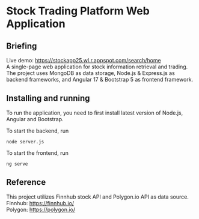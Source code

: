 # Stock Trading Platform Web Application

## Briefing

Live demo: https://stockapp25.wl.r.appspot.com/search/home<br>
A single-page web application for stock information retrieval and trading.\
The project uses MongoDB as data storage, Node.js & Express.js as backend frameworks, and Angular 17 & Bootstrap 5 as frontend framework.

## Installing and running

To run the application, you need to first install latest version of Node.js, Angular and Bootstrap.

To start the backend, run
```
node server.js
```

To start the frontend, run
```
ng serve
```

## Reference

This project utilizes Finnhub stock API and Polygon.io API as data source.\
Finnhub: https://finnhub.io/<br>
Polygon: https://polygon.io/
